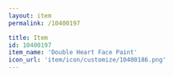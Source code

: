 ```yaml
---
layout: item
permalink: /10400197

title: Item
id: 10400197
item_name: 'Double Heart Face Paint'
icon_url: 'item/icon/customize/10400186.png'
---
```


